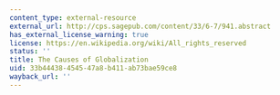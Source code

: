 ```yaml
---
content_type: external-resource
external_url: http://cps.sagepub.com/content/33/6-7/941.abstract
has_external_license_warning: true
license: https://en.wikipedia.org/wiki/All_rights_reserved
status: ''
title: The Causes of Globalization
uid: 33b44438-4545-47a8-b411-ab73bae59ce8
wayback_url: ''
---
```

